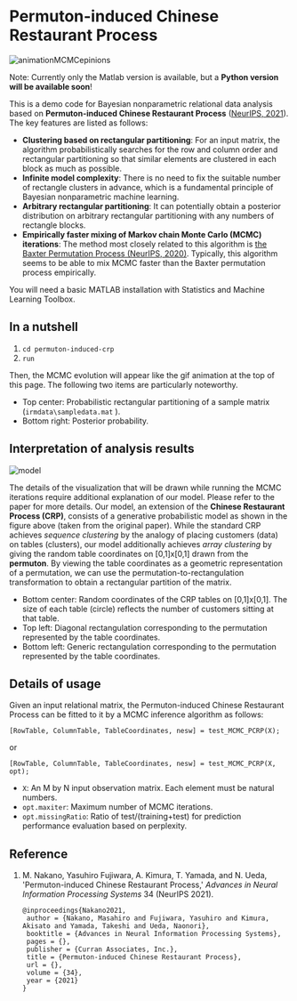 # Permuton-induced Chinese Restaurant Process

![animationMCMCepinions](https://user-images.githubusercontent.com/73105349/141063466-1f5e097c-7397-4376-848e-c789cd012989.gif)

Note: Currently only the Matlab version is available, but a **Python version will be available soon**!

This is a demo code for Bayesian nonparametric relational data analysis based on **Permuton-induced Chinese Restaurant Process** ([NeurIPS, 2021](https://nips.cc/)). The key features are listed as follows:

- **Clustering based on rectangular partitioning**: For an input matrix, the algorithm probabilistically searches for the row and column order and rectangular partitioning so that similar elements are clustered in each block as much as possible.
- **Infinite model complexity**: There is no need to fix the suitable number of rectangle clusters in advance, which is a fundamental principle of Bayesian nonparametric machine learning. 
- **Arbitrary rectangular partitioning**: It can potentially obtain a posterior distribution on arbitrary rectangular partitioning with any numbers of rectangle blocks.  
- **Empirically faster mixing of Markov chain Monte Carlo (MCMC) iterations**: The method most closely related to this algorithm is [the Baxter Permutation Process (NeurIPS, 2020)](https://github.com/nttcslab/baxter-permutation-process). Typically, this algorithm seems to be able to mix MCMC faster than the Baxter permutation process empirically.

You will need a basic MATLAB installation with Statistics and Machine Learning Toolbox. 

## In a nutshell

1. `cd permuton-induced-crp`
2. `run` 

Then, the MCMC evolution will appear like the gif animation at the top of this page. The following two items are particularly noteworthy. 
- Top center: Probabilistic rectangular partitioning of a sample matrix (`irmdata\sampledata.mat` ).
- Bottom right: Posterior probability.

## Interpretation of analysis results

![model](https://user-images.githubusercontent.com/73105349/141225676-69df9631-1240-480d-a35e-3467bb165a6e.png)

The details of the visualization that will be drawn while running the MCMC iterations require additional explanation of our model. Please refer to the paper for more details. Our model, an extension of the **Chinese Restaurant Process (CRP)**, consists of a generative probabilistic model as shown in the figure above (taken from the original paper). While the standard CRP achieves *sequence clustering* by the analogy of placing customers (data) on tables (clusters), our model additionally achieves *array clustering* by giving the random table coordinates on [0,1]x[0,1] drawn from the **permuton**. By viewing the table coordinates as a geometric representation of a permutation, we can use the permutation-to-rectangulation transformation to obtain a rectangular partition of the matrix.

- Bottom center: Random coordinates of the CRP tables on [0,1]x[0,1]. The size of each table (circle) reflects the number of customers sitting at that table.
- Top left: Diagonal rectangulation corresponding to the permutation represented by the table coordinates.
- Bottom left: Generic rectangulation corresponding to the permutation represented by the table coordinates.

## Details of usage

Given an input relational matrix, the Permuton-induced Chinese Restaurant Process can be fitted to it by a MCMC inference algorithm as follows:

`[RowTable, ColumnTable, TableCoordinates, nesw] = test_MCMC_PCRP(X);`

or

`[RowTable, ColumnTable, TableCoordinates, nesw] = test_MCMC_PCRP(X, opt);`

- `X`: An M by N input observation matrix. Each element must be natural numbers.
- `opt.maxiter`: Maximum number of MCMC iterations. 
- `opt.missingRatio`: Ratio of test/(training+test) for prediction performance evaluation based on perplexity. 

## Reference

1. M. Nakano, Yasuhiro Fujiwara, A. Kimura, T. Yamada, and N. Ueda, 'Permuton-induced Chinese Restaurant Process,' *Advances in Neural Information Processing Systems* 34 (NeurIPS 2021).

   ```
   @inproceedings{Nakano2021,
    author = {Nakano, Masahiro and Fujiwara, Yasuhiro and Kimura, Akisato and Yamada, Takeshi and Ueda, Naonori},
    booktitle = {Advances in Neural Information Processing Systems},
    pages = {},
    publisher = {Curran Associates, Inc.},
    title = {Permuton-induced Chinese Restaurant Process},
    url = {},
    volume = {34},
    year = {2021}
   }
   ```